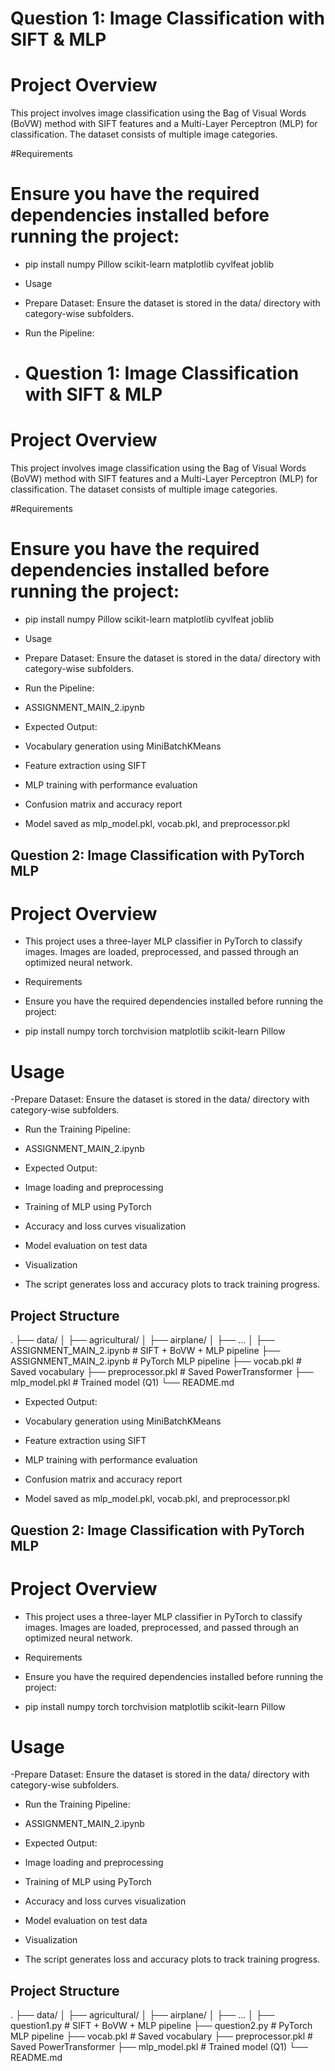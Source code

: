 # Question 1: Image Classification with SIFT & MLP

# Project Overview
This project involves image classification using the Bag of Visual Words (BoVW) method with SIFT features and a Multi-Layer Perceptron (MLP) for classification. The dataset consists of multiple image categories.

#Requirements
# Ensure you have the required dependencies installed before running the project:

- pip install numpy Pillow scikit-learn matplotlib cyvlfeat joblib

- Usage

- Prepare Dataset: Ensure the dataset is stored in the data/ directory with category-wise subfolders.

- Run the Pipeline:

- # Question 1: Image Classification with SIFT & MLP

# Project Overview
This project involves image classification using the Bag of Visual Words (BoVW) method with SIFT features and a Multi-Layer Perceptron (MLP) for classification. The dataset consists of multiple image categories.

#Requirements
# Ensure you have the required dependencies installed before running the project:

- pip install numpy Pillow scikit-learn matplotlib cyvlfeat joblib

- Usage

- Prepare Dataset: Ensure the dataset is stored in the data/ directory with category-wise subfolders.

- Run the Pipeline:

- ASSIGNMENT_MAIN_2.ipynb
- Expected Output:

- Vocabulary generation using MiniBatchKMeans

- Feature extraction using SIFT

- MLP training with performance evaluation

- Confusion matrix and accuracy report

- Model saved as mlp_model.pkl, vocab.pkl, and preprocessor.pkl



## Question 2: Image Classification with PyTorch MLP

# Project Overview

- This project uses a three-layer MLP classifier in PyTorch to classify images. Images are loaded, preprocessed, and passed     through an optimized neural network.

- Requirements

- Ensure you have the required dependencies installed before running the project:

- pip install numpy torch torchvision matplotlib scikit-learn Pillow

# Usage

-Prepare Dataset: Ensure the dataset is stored in the data/ directory with category-wise subfolders.

- Run the Training Pipeline:

- ASSIGNMENT_MAIN_2.ipynb

- Expected Output:

- Image loading and preprocessing

- Training of MLP using PyTorch

- Accuracy and loss curves visualization

- Model evaluation on test data

- Visualization

- The script generates loss and accuracy plots to track training progress.

## Project Structure
.
├── data/
│   ├── agricultural/
│   ├── airplane/
│   ├── ...
│
├── ASSIGNMENT_MAIN_2.ipynb  # SIFT + BoVW + MLP pipeline
├── ASSIGNMENT_MAIN_2.ipynb  # PyTorch MLP pipeline
├── vocab.pkl  # Saved vocabulary
├── preprocessor.pkl  # Saved PowerTransformer
├── mlp_model.pkl  # Trained model (Q1)
└── README.md






   



- Expected Output:

- Vocabulary generation using MiniBatchKMeans

- Feature extraction using SIFT

- MLP training with performance evaluation

- Confusion matrix and accuracy report

- Model saved as mlp_model.pkl, vocab.pkl, and preprocessor.pkl



## Question 2: Image Classification with PyTorch MLP

# Project Overview

- This project uses a three-layer MLP classifier in PyTorch to classify images. Images are loaded, preprocessed, and passed     through an optimized neural network.

- Requirements

- Ensure you have the required dependencies installed before running the project:

- pip install numpy torch torchvision matplotlib scikit-learn Pillow

# Usage

-Prepare Dataset: Ensure the dataset is stored in the data/ directory with category-wise subfolders.

- Run the Training Pipeline:

- ASSIGNMENT_MAIN_2.ipynb

- Expected Output:

- Image loading and preprocessing

- Training of MLP using PyTorch

- Accuracy and loss curves visualization

- Model evaluation on test data

- Visualization

- The script generates loss and accuracy plots to track training progress.

## Project Structure
.
├── data/
│   ├── agricultural/
│   ├── airplane/
│   ├── ...
│
├── question1.py  # SIFT + BoVW + MLP pipeline
├── question2.py  # PyTorch MLP pipeline
├── vocab.pkl  # Saved vocabulary
├── preprocessor.pkl  # Saved PowerTransformer
├── mlp_model.pkl  # Trained model (Q1)
└── README.md






   


